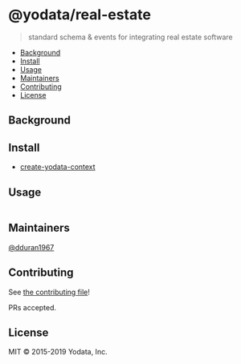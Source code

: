 # @yodata/real-estate

> standard schema &amp; events for integrating real estate software

- [Background](#background)
- [Install](#install)
- [Usage](#usage)
- [Maintainers](#maintainers)
- [Contributing](#contributing)
- [License](#license)

## Background

## Install

- [create-yodata-context](packages/create-yodata-context/README.md)

## Usage

```
```

## Maintainers

[@dduran1967](https://github.com/dduran1967)

## Contributing

See [the contributing file](contributing.md)!

PRs accepted.

## License

MIT © 2015-2019 Yodata, Inc.
